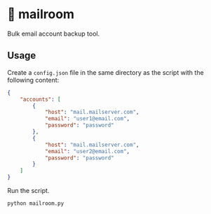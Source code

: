 # 📮 mailroom
Bulk email account backup tool.

## Usage
Create a `config.json` file in the same directory as the script with the following content:
```json
{
    "accounts": [
        {
            "host": "mail.mailserver.com",
            "email": "user1@email.com",
            "password": "password"
        },
        {
            "host": "mail.mailserver.com",
            "email": "user2@email.com",
            "password": "password"
        }
    ]
}
```

Run the script.
```bash
python mailroom.py
```
